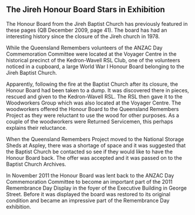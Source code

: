 ## The Jireh Honour Board Stars in Exhibition

The Honour Board from the Jireh Baptist Church has previously featured in these pages (QB December 2009, page 41). The board has had an interesting history since the closure of the Jireh church in 1978.

While the Queensland Remembers volunteers of the ANZAC Day Commemoration Committee were located at the Voyager Centre in the historical precinct of the Kedron-Wavell RSL Club, one of the volunteers noticed in a cupboard, a large World War I Honour Board belonging to the Jireh Baptist Church.

Apparently, following the fire at the Baptist Church after its closure, the Honour Board had been taken to a dump.  It was discovered there in pieces, rescued and given to the Kedron-Wavell RSL. The RSL then gave it to the Woodworkers Group which was also located at the Voyager Centre. The woodworkers offered the Honour Board to the Queensland Remembers Project as they were reluctant to use the wood for other purposes. As a couple of the woodworkers were Returned Servicemen, this perhaps explains their reluctance.

When the Queensland Remembers Project moved to the National Storage Sheds at Aspley, there was a shortage of space and it was suggested that the Baptist Church be contacted so see if they would like to have the Honour Board back.  The offer was accepted and it was passed on to the Baptist Church Archives.

In November 2011 the Honour Board was lent back to the ANZAC Day Commemoration Committee to become an important part of the 2011 Remembrance Day Display in the foyer of the Executive Building in George Street.  Before it was displayed the board was restored to its original condition and became an impressive part of the Remembrance Day exhibition.